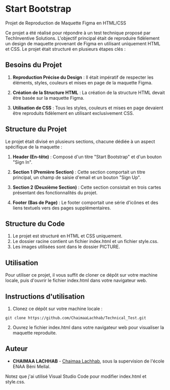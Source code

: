 # Start Bootstrap

Projet de Reproduction de Maquette Figma en HTML/CSS

Ce projet a été réalisé pour répondre à un test technique proposé par TechInventive Solutions. L'objectif principal était de reproduire fidèlement un design de maquette provenant de Figma en utilisant uniquement HTML et CSS. Le projet était structuré en plusieurs étapes clés :

## Besoins du Projet

1. **Reproduction Précise du Design** : Il était impératif de respecter les éléments, styles, couleurs et mises en page de la maquette Figma.

2. **Création de la Structure HTML** : La création de la structure HTML devait être basée sur la maquette Figma.

3. **Utilisation de CSS** : Tous les styles, couleurs et mises en page devaient être reproduits fidèlement en utilisant exclusivement CSS.

## Structure du Projet

Le projet était divisé en plusieurs sections, chacune dédiée à un aspect spécifique de la maquette :

1. **Header (En-tête)** : Composé d'un titre "Start Bootstrap" et d'un bouton "Sign In".

2. **Section 1 (Première Section)** : Cette section comportait un titre principal, un champ de saisie d'email et un bouton "Sign Up".

3. **Section 2 (Deuxième Section)** : Cette section consistait en trois cartes présentant des fonctionnalités du projet.

4. **Footer (Bas de Page)** : Le footer comportait une série d'icônes et des liens textuels vers des pages supplémentaires.

## Structure du Code

1. Le projet est structuré en HTML et CSS uniquement. 
2. Le dossier racine contient un fichier index.html et un fichier style.css. 
3. Les images utilisées sont dans le dossier PICTURE.

## Utilisation

Pour utiliser ce projet, il vous suffit de cloner ce dépôt sur votre machine locale, puis d'ouvrir le fichier index.html dans votre navigateur web.

## Instructions d'utilisation

1. Clonez ce dépôt sur votre machine locale :

`git clone https://github.com/ChaimaaLachhab/Technical_Test.git`

2. Ouvrez le fichier index.html dans votre navigateur web pour visualiser la maquette reproduite.

## Auteur

- **CHAIMAA LACHHAB** - [Chaimaa Lachhab](https://github.com/ChaimaaLachhab), sous la supervision de l'école ENAA Béni Mellal.

Notez que j'ai utilisé Visual Studio Code pour modifier index.html et style.css.

